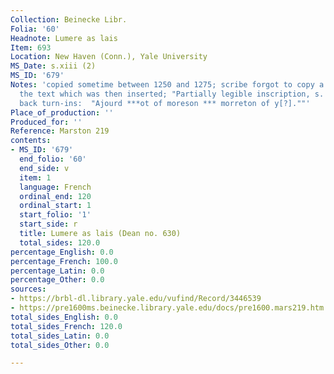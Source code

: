 ```yaml
---
Collection: Beinecke Libr.
Folia: '60'
Headnote: Lumere as lais
Item: 693
Location: New Haven (Conn.), Yale University
MS_Date: s.xiii (2)
MS_ID: '679'
Notes: 'copied sometime between 1250 and 1275; scribe forgot to copy a portion of
  the text which was then inserted; "Partially legible inscription, s. xv-xvi, on
  back turn-ins:  "Ajourd ***ot of moreson *** morreton of y[?].""'
Place_of_production: ''
Produced_for: ''
Reference: Marston 219
contents:
- MS_ID: '679'
  end_folio: '60'
  end_side: v
  item: 1
  language: French
  ordinal_end: 120
  ordinal_start: 1
  start_folio: '1'
  start_side: r
  title: Lumere as lais (Dean no. 630)
  total_sides: 120.0
percentage_English: 0.0
percentage_French: 100.0
percentage_Latin: 0.0
percentage_Other: 0.0
sources:
- https://brbl-dl.library.yale.edu/vufind/Record/3446539
- https://pre1600ms.beinecke.library.yale.edu/docs/pre1600.mars219.htm
total_sides_English: 0.0
total_sides_French: 120.0
total_sides_Latin: 0.0
total_sides_Other: 0.0

---
```

